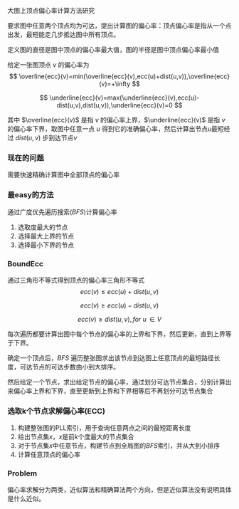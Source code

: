 大图上顶点偏心率计算方法研究

要求图中任意两个顶点均为可达，提出计算图的偏心率：顶点偏心率是指从一个点出发，最短能走几步抵达图中所有顶点。

定义图的直径是图中顶点的偏心率最大值，图的半径是图中顶点偏心率最小值

给定一张图顶点 $v$ 的偏心率为
$$
\overline{ecc}(v)=min(\overline{ecc}(v),ecc(u)+dist(u,v)),\overline{ecc}(v)=+\infty
$$

$$
\underline{ecc}(v)=max(\underline{ecc}(v),ecc(u)-dist(u,v),dist(u,v)),\underline{ecc}(v)=0
$$

其中 $\overline{ecc}(v)$ 是指 $v$ 的偏心率上界，$\underline{ecc}(v)$ 是指 $v$ 的偏心率下界，取图中任意一点 $u$ 得到它的准确偏心率，然后计算出节点$u$最短经过 $dist(u,v)$ 步到达节点$v$

### 现在的问题

需要快速精确计算图中全部顶点的偏心率

### 最easy的方法

通过广度优先遍历搜索$(BFS)$计算偏心率

1. 选取度最大的节点
2. 选择最大上界的节点
3. 选择最小下界的节点

### BoundEcc

通过三角形不等式得到顶点的偏心率三角形不等式
$$
ecc(v) \leq ecc(u) + dist(u,v)
$$

$$
ecc(v) \geq ecc(u) - dist(u,v)
$$

$$
ecc(v) \geq dist(u,v), for \ u \, \in V
$$

每次遍历都要计算出图中每个节点的偏心率的上界和下界，然后更新，直到上界等于下界。

确定一个顶点后，$BFS$ 遍历整张图求出该节点到达图上任意顶点的最短路径长度，可达节点的可达步数由小到大排序。

然后给定一个节点，求出给定节点的偏心率，通过划分可达节点集合，分别计算出来偏心率上界和下界，直至更新到上界和下界相等后不再划分可达节点集合

### 选取k个节点求解偏心率(ECC)

1. 构建整张图的PLL索引，用于查询任意两点之间的最短距离长度
2. 给出节点集$x$，$x$是前$k$个度最大的节点集合
3. 对于节点集$x$中任意节点，构建节点到全局图的$BFS$索引，并从大到小排序
4. 计算任意顶点的偏心率

### Problem

偏心率求解分为两类，近似算法和精确算法两个方向，但是近似算法没有说明具体是什么近似。